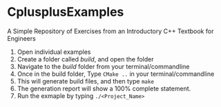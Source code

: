 # CplusplusExamples
A Simple Repository of Exercises from an Introductory C++ Textbook for Engineers

1. Open individual examples
2. Create a folder called *build*, and open the folder
3. Navigate to the *build* folder from your terminal/commandline
4. Once in the build folder, Type `CMake ..` in your terminal/commandline
5. This will generate build files, and then type `make`
6. The generation report will show a 100% complete statement.
7. Run the exmaple by typing `./<Project_Name>`